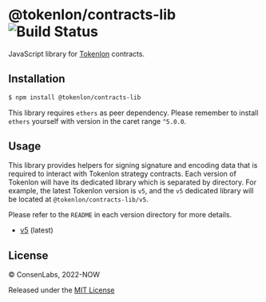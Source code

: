 # @tokenlon/contracts-lib ![Build Status](https://github.com/consenlabs/tokenlon-contracts-lib-js/actions/workflows/nodejs.yaml/badge.svg?branch=main)

JavaScript library for [Tokenlon](https://tokenlon.im/) contracts.

## Installation

```bash
$ npm install @tokenlon/contracts-lib
```

This library requires `ethers` as peer dependency. Please remember to install `ethers` yourself with version in the caret range `^5.0.0`.

## Usage

This library provides helpers for signing signature and encoding data that is required to interact with Tokenlon strategy contracts. Each version of Tokenlon will have its dedicated library which is separated by directory. For example, the latest Tokenlon version is `v5`, and the `v5` dedicated library will be located at `@tokenlon/contracts-lib/v5`.

Please refer to the `README` in each version directory for more details.

-   [v5](https://github.com/consenlabs/tokenlon-contracts-lib-js/tree/main/src/v5/README.md) (latest)

## License

© ConsenLabs, 2022-NOW

Released under the [MIT License](https://github.com/consenlabs/tokenlon-contracts-lib-js/blob/main/LICENSE)
